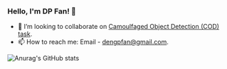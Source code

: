 ### Hello, I'm DP Fan! 👋

- 👯 I’m looking to collaborate on [Camoulfaged Object Detection (COD) task](http://dpfan.net/camouflage).
- 📫 How to reach me: Email - dengpfan@gmail.com.

![Anurag's GitHub stats](https://github-readme-stats.vercel.app/api?username=DengPingFan&show_icons=true&theme=radical)
